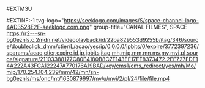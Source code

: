 #EXTM3U

#EXTINF:-1 tvg-logo="https://seeklogo.com/images/S/space-channel-logo-4AD3528E2F-seeklogo.com.png"
group-title="CANAL FILMES", SPACE
https://r2---sn-bg0eznls.c.2mdn.net/videoplayback/id/22ba829553d9255b/itag/346/source/doubleclick_dmm/ctier/L/acao/yes/ip/0.0.0.0/ipbits/0/expire/3772397236/sparams/acao,ctier,expire,id,ip,ipbits,itag,mh,mip,mm,mn,ms,mv,mvi,pl,source/signature/21103388177C80E4180B8C7F143EF17FF8373472.2EE727FDF14A222A43FCA122247A770176A19BAD/key/cms1/cms_redirect/yes/mh/Mo/mip/170.254.104.239/mm/42/mn/sn-bg0eznls/ms/onc/mt/1630879997/mv/u/mvi/2/pl/24/file/file.mp4
